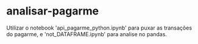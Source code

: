 # analisar-pagarme

Utilizar o notebook 'api_pagarme_python.ipynb' para puxar as transações do pagarme, e 'not_DATAFRAME.ipynb' para analise no pandas.
